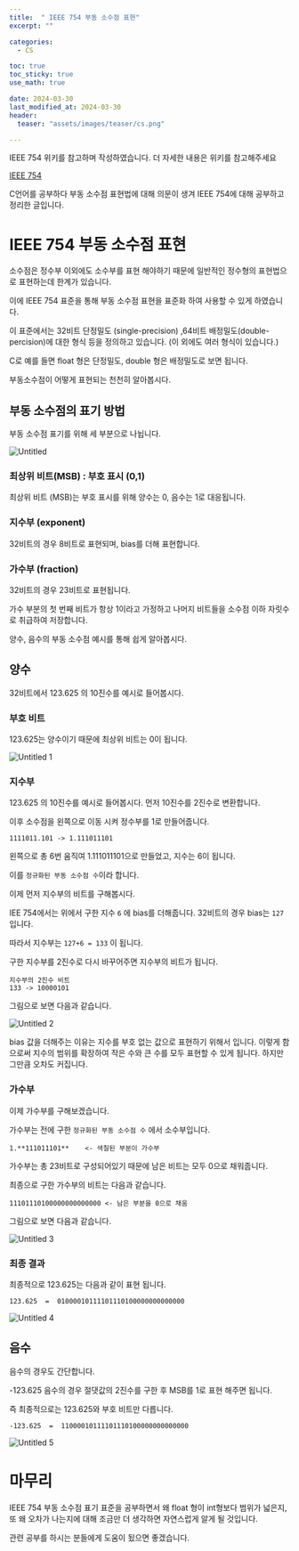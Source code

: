 ```yaml
---
title:  " IEEE 754 부동 소수점 표현" 
excerpt: ""

categories:
  - CS

toc: true
toc_sticky: true
use_math: true

date: 2024-03-30
last_modified_at: 2024-03-30
header: 
  teaser: "assets/images/teaser/cs.png"

---
```



IEEE 754 위키를 참고하며 작성하였습니다. 더 자세한 내용은 위키를 참고해주세요

[IEEE 754](https://ko.wikipedia.org/wiki/IEEE_754)

C언어를 공부하다 부동 소수점 표현법에 대해 의문이 생겨 IEEE 754에 대해 공부하고 정리한 글입니다.

# IEEE 754 부동 소수점 표현

소수점은 정수부 이외에도 소수부를 표현 해야하기 때문에 일반적인 정수형의 표현법으로 표현하는데 한계가 있습니다.

이에 IEEE 754 표준을 통해 부동 소수점 표현을 표준화 하여 사용할 수 있게 하였습니다.

이 표준에서는 32비트 단정밀도 (single-precision) ,64비트 배정밀도(double-percision)에 대한 형식 등을 정의하고 있습니다. (이 외에도 여러 형식이 있습니다.) 

C로 예를 들면 float 형은 단정밀도, double 형은 배정밀도로 보면 됩니다.

부동소수점이 어떻게 표현되는 천천히 알아봅시다.

## 부동 소수점의 표기 방법

부동 소수점 표기를 위해 세 부분으로 나뉩니다.

![Untitled](https://github.com/YDongHyun/YDongHyun.github.io/assets/80799025/c29a3c21-43c0-477f-b6f1-9f66ff2dff6b)


### 최상위 비트(MSB) : 부호 표시 (0,1)

최상위 비트 (MSB)는 부호 표시를 위해 양수는 0, 음수는 1로 대응됩니다.

### 지수부 (exponent)

32비트의 경우 8비트로 표현되며, bias를 더해 표현합니다.

### 가수부 (fraction)

32비트의 경우 23비트로 표현됩니다. 

가수 부분의 첫 번째 비트가 항상 1이라고 가정하고 나머지 비트들을 소수점 이하 자릿수로 취급하여 저장합니다.

양수, 음수의 부동 소수점 예시를 통해 쉽게 알아봅시다.

## 양수

32비트에서 123.625 의 10진수를 예시로 들어봅시다. 

### 부호 비트

123.625는 양수이기 때문에 최상위 비트는 0이 됩니다.

![Untitled 1](https://github.com/YDongHyun/YDongHyun.github.io/assets/80799025/107cfadc-bb1f-44d9-aeb4-24afe7b372b2)

### 지수부

123.625 의 10진수를 예시로 들어봅시다. 먼저 10진수를 2진수로 변환합니다.

이후 소수점을 왼쪽으로 이동 시켜 정수부를 1로 만들어줍니다.

```
1111011.101 -> 1.111011101
```

왼쪽으로 총 6번 움직여  1.111011101으로 만들었고, 지수는 6이 됩니다.

이를 `정규화된 부동 소수점 수`이라 합니다.

이제 먼저 지수부의 비트를 구해봅시다.

IEE 754에서는 위에서 구한 지수 `6` 에 bias를 더해줍니다. 32비트의 경우 bias는 `127`입니다. 

따라서 지수부는 `127+6 = 133` 이 됩니다. 

구한 지수부를 2진수로 다시 바꾸어주면 지수부의 비트가 됩니다.

```
지수부의 2진수 비트
133 -> 10000101
```

그림으로 보면 다음과 같습니다.

![Untitled 2](https://github.com/YDongHyun/YDongHyun.github.io/assets/80799025/f2e9c33c-a1f7-4395-990c-62d7ff0d6ff0)

bias 값을 더해주는 이유는 지수를 부호 없는 값으로 표현하기 위해서 입니다. 이렇게 함으로써 지수의 범위를 확장하여 작은 수와 큰 수를 모두 표현할 수 있게 됩니다. 하지만 그만큼 오차도 커집니다.

### 가수부

이제 가수부를 구해보겠습니다.

가수부는 전에 구한 `정규화된 부동 소수점 수` 에서 소수부입니다.

```
1.**111011101**    <- 색칠된 부분이 가수부
```

가수부는 총 23비트로 구성되어있기 때문에 남은 비트는 모두 0으로 채워줍니다.

최종으로 구한 가수부의 비트는 다음과 같습니다.

```
11101110100000000000000 <- 남은 부분을 0으로 채움
```

그림으로 보면 다음과 같습니다.

![Untitled 3](https://github.com/YDongHyun/YDongHyun.github.io/assets/80799025/4b32ea1c-2a00-4064-883a-3178a82aaef8)

### 최종 결과

최종적으로 123.625는 다음과 같이 표현 됩니다.

```
123.625  =  01000010111101110100000000000000 
```

![Untitled 4](https://github.com/YDongHyun/YDongHyun.github.io/assets/80799025/8e72fdd9-9433-4780-9153-5f396c0d9f71)

## 음수

음수의 경우도 간단합니다.

-123.625 음수의 경우 절댓값의 2진수를 구한 후 MSB를 1로 표현 해주면 됩니다.

즉 최종적으로는 123.625와 부호 비트만 다릅니다.

```
-123.625  =  11000010111101110100000000000000
```

![Untitled 5](https://github.com/YDongHyun/YDongHyun.github.io/assets/80799025/368ae560-69c8-42c1-b901-fdd38dfc4f5e)

# 마무리

IEEE 754 부동 소수점 표기 표준을 공부하면서 왜 float 형이 int형보다 범위가 넓은지, 또 왜 오차가 나는지에 대해 조금만 더 생각하면 자연스럽게 알게 될 것입니다.

관련 공부를 하시는 분들에게 도움이 됬으면 좋겠습니다.
